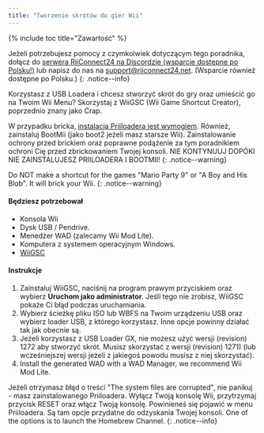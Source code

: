 ```yaml
---
title: "Tworzenie skrótów do gier Wii"
---
```


{% include toc title="Zawartość" %}

Jeżeli potrzebujesz pomocy z czymkolwiek dotyczącym tego poradnika, dołącz do [serwera RiiConnect24 na Discordzie (wsparcie dostępne po Polsku!)](https://discord.gg/b4Y7jfD) lub napisz do nas na [support@riiconnect24.net](mailto:support@riiconnect24.net). (Wsparcie również dostępne po Polsku.)
{: .notice--info}

Korzystasz z USB Loadera i chcesz stworzyć skrót do gry oraz umieścić go na Twoim Wii Menu? Skorzystaj z WiiGSC (Wii Game Shortcut Creator), poprzednio znany jako Crap.

W przypadku bricka, [instalacja Priiloadera jest wymogiem](/priiloader). Również, zainstaluj BootMii (jako boot2 jeżeli masz starsze Wii). Zainstalowanie ochrony przed brickiem oraz poprawne podążenie za tym poradnikiem ochroni Cię przed zbrickowaniem Twojej konsoli. NIE KONTYNUUJ DOPÓKI NIE ZAINSTALUJESZ PRIILOADERA I BOOTMII!
{: .notice--warning}

Do NOT make a shortcut for the games "Mario Party 9" or "A Boy and His Blob". It will brick your Wii.
{: .notice--warning}

#### Będziesz potrzebował

* Konsola Wii
* Dysk USB / Pendrive.
* Menedżer WAD (zalecamy Wii Mod Lite).
* Komputera z systemem operacyjnym Windows.
* [WiiGSC](https://wiidatabase.de/downloads/pc-tools/wiigsc-ehemals-crap/)

#### Instrukcje

1. Zainstaluj WiiGSC, naciśnij na program prawym przyciskiem oraz wybierz **Uruchom jako administrator**. Jeśli tego nie zrobisz, WiiGSC pokaże Ci błąd podczas uruchamiania.
2. Wybierz ścieżkę pliku ISO lub WBFS na Twoim urządzeniu USB oraz wybierz loader USB, z którego korzystasz. Inne opcje powinny działać tak jak obecnie są.
3. Jeżeli korzystasz z USB Loader GX, nie możesz użyć wersji (revision) 1272 aby stworzyć skrót. Musisz skorzystać z wersji (revision) 1271) (lub wcześniejszej wersji jeżeli z jakiegoś powodu musisz z niej skorzystać).
4. Install the generated WAD with a WAD Manager, we recommend Wii Mod Lite.

Jeżeli otrzymasz błąd o treści "The system files are corrupted", nie panikuj - masz zainstalowanego Priiloadera. Wyłącz Twoją konsolę Wii, przytrzymaj przycisk RESET oraz włącz Twoją konsolę. Powinieneś się pojawić w menu Priiloadera. Są tam opcje przydatne do odzyskania Twojej konsoli. One of the options is to launch the Homebrew Channel.
{: .notice--info}
